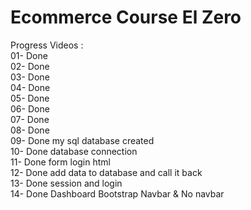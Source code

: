 # Ecommerce Course El Zero
Progress Videos :  
01- Done  
02- Done  
03- Done  
04- Done  
05- Done  
06- Done  
07- Done  
08- Done  
09- Done my sql database created  
10- Done database connection  
11- Done form login html  
12- Done add data to database and call it back  
13- Done session and login  
14- Done Dashboard Bootstrap Navbar & No navbar